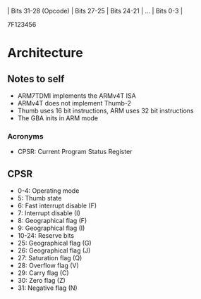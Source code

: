 | Bits 31-28 (Opcode) | Bits 27-25 | Bits 24-21 | ... | Bits 0-3 |

7F123456

# Architecture
## Notes to self
- ARM7TDMI implements the ARMv4T ISA
- ARMv4T does not implement Thumb-2
- Thumb uses 16 bit instructions, ARM uses 32 bit instructions
- The GBA inits in ARM mode
### Acronyms
- CPSR: Current Program Status Register 
## CPSR
- 0-4: Operating mode
- 5: Thumb state
- 6: Fast interrupt disable (F)
- 7: Interrupt disable (I)
- 8: Geographical flag (F)
- 9: Geographical flag (I)
- 10-24: Reserve bits
- 25: Geographical flag (G)
- 26: Geographical flag (J)
- 27: Saturation flag (Q)
- 28: Overflow flag (V)
- 29: Carry flag (C)
- 30: Zero flag (Z)
- 31: Negative flag (N)

